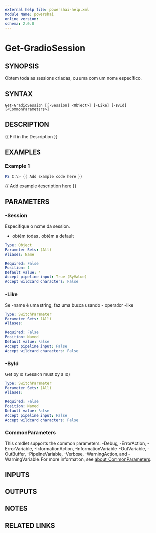 ```yaml
---
external help file: powershai-help.xml
Module Name: powershai
online version:
schema: 2.0.0
---
```


# Get-GradioSession

## SYNOPSIS
Obtem toda as sessions criadas, ou uma com um nome específico.

## SYNTAX

```
Get-GradioSession [[-Session] <Object>] [-Like] [-ById] [<CommonParameters>]
```

## DESCRIPTION
{{ Fill in the Description }}

## EXAMPLES

### Example 1
```powershell
PS C:\> {{ Add example code here }}
```

{{ Add example description here }}

## PARAMETERS

### -Session
Especifique o nome da session.
* obtém todas 
.
obtém a default

```yaml
Type: Object
Parameter Sets: (All)
Aliases: Name

Required: False
Position: 1
Default value: *
Accept pipeline input: True (ByValue)
Accept wildcard characters: False
```

### -Like
Se -name é uma string, faz uma busca usando - operador -like

```yaml
Type: SwitchParameter
Parameter Sets: (All)
Aliases:

Required: False
Position: Named
Default value: False
Accept pipeline input: False
Accept wildcard characters: False
```

### -ById
Get by id (Session must by a id)

```yaml
Type: SwitchParameter
Parameter Sets: (All)
Aliases:

Required: False
Position: Named
Default value: False
Accept pipeline input: False
Accept wildcard characters: False
```

### CommonParameters
This cmdlet supports the common parameters: -Debug, -ErrorAction, -ErrorVariable, -InformationAction, -InformationVariable, -OutVariable, -OutBuffer, -PipelineVariable, -Verbose, -WarningAction, and -WarningVariable. For more information, see [about_CommonParameters](http://go.microsoft.com/fwlink/?LinkID=113216).

## INPUTS

## OUTPUTS

## NOTES

## RELATED LINKS

